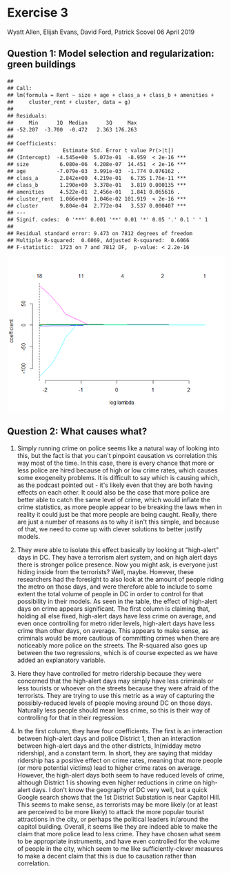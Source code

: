 Exercise 3
================
Wyatt Allen, Elijah Evans, David Ford, Patrick Scovel
06 April 2019

Question 1: Model selection and regularization: green buildings
---------------------------------------------------------------

    ## 
    ## Call:
    ## lm(formula = Rent ~ size + age + class_a + class_b + amenities + 
    ##     cluster_rent + cluster, data = g)
    ## 
    ## Residuals:
    ##     Min      1Q  Median      3Q     Max 
    ## -52.207  -3.700  -0.472   2.363 176.263 
    ## 
    ## Coefficients:
    ##                Estimate Std. Error t value Pr(>|t|)    
    ## (Intercept)  -4.545e+00  5.073e-01  -8.959  < 2e-16 ***
    ## size          6.080e-06  4.208e-07  14.451  < 2e-16 ***
    ## age          -7.079e-03  3.991e-03  -1.774 0.076162 .  
    ## class_a       2.842e+00  4.219e-01   6.735 1.76e-11 ***
    ## class_b       1.290e+00  3.378e-01   3.819 0.000135 ***
    ## amenities     4.522e-01  2.456e-01   1.841 0.065616 .  
    ## cluster_rent  1.066e+00  1.046e-02 101.919  < 2e-16 ***
    ## cluster       9.804e-04  2.772e-04   3.537 0.000407 ***
    ## ---
    ## Signif. codes:  0 '***' 0.001 '**' 0.01 '*' 0.05 '.' 0.1 ' ' 1
    ## 
    ## Residual standard error: 9.473 on 7812 degrees of freedom
    ## Multiple R-squared:  0.6069, Adjusted R-squared:  0.6066 
    ## F-statistic:  1723 on 7 and 7812 DF,  p-value: < 2.2e-16

![](E3_Alpha_Delta_files/figure-markdown_github/unnamed-chunk-3-1.png)

Question 2: What causes what?
-----------------------------

1.  Simply running crime on police seems like a natural way of looking into this, but the fact is that you can't pinpoint causation vs correlation this way most of the time. In this case, there is every chance that more or less police are hired because of high or low crime rates, which causes some exogeneity problems. It is difficult to say which is causing which, as the podcast pointed out - it's likely even that they are both having effects on each other. It could also be the case that more police are better able to catch the same level of crime, which would inflate the crime statistics, as more people appear to be breaking the laws when in reality it could just be that more people are being caught. Really, there are just a number of reasons as to why it isn't this simple, and because of that, we need to come up with clever solutions to better justify models.

2.  They were able to isolate this effect basically by looking at "high-alert" days in DC. They have a terrorism alert system, and on high alert days there is stronger police presence. Now you might ask, is everyone just hiding inside from the terrorists? Well, maybe. However, these researchers had the foresight to also look at the amount of people riding the metro on those days, and were therefore able to include to some extent the total volume of people in DC in order to control for that possibility in their models. As seen in the table, the effect of high-alert days on crime appears significant. The first column is claiming that, holding all else fixed, high-alert days have less crime on average, and even once controlling for metro rider levels, high-alert days have less crime than other days, on average. This appears to make sense, as criminals would be more cautious of committing crimes when there are noticeably more police on the streets. The R-squared also goes up between the two regressions, which is of course expected as we have added an explanatory variable.

3.  Here they have controlled for metro ridership because they were concerned that the high-alert days may simply have less criminals or less tourists or whoever on the streets because they were afraid of the terrorists. They are trying to use this metric as a way of capturing the possibly-reduced levels of people moving around DC on those days. Naturally less people should mean less crime, so this is their way of controlling for that in their regression.

4.  In the first column, they have four coefficients. The first is an interaction between high-alert days and police District 1, then an interaction between high-alert days and the other districts, ln(midday metro ridership), and a constant term. In short, they are saying that midday ridership has a positive effect on crime rates, meaning that more people (or more potential victims) lead to higher crime rates on average. However, the high-alert days both seem to have reduced levels of crime, although District 1 is showing even higher reductions in crime on high-alert days. I don't know the geography of DC very well, but a quick Google search shows that the 1st District Substation is near Capitol Hill. This seems to make sense, as terrorists may be more likely (or at least are perceived to be more likely) to attack the more popular tourist attractions in the city, or perhaps the political leaders in/around the capitol building. Overall, it seems like they are indeed able to make the claim that more police lead to less crime. They have chosen what seem to be appropriate instruments, and have even controlled for the volume of people in the city, which seem to me like sufficiently-clever measures to make a decent claim that this is due to causation rather than correlation.
